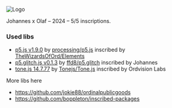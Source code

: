 <!--Art and technical experiments exploring the Ordinals protocol.
I inscribe my ideas and creative impulses onto the blockchain.
All source codes are available here.

0. [Cubes advert](https://ordinals.com/inscription/c133c03e2ed44bb8ada79b1640b6649129de75a8f31d8e6ad573ede442f91cdbi0) ([code](00-cubes-advert))
1. ["FUCK OFF ordfluencers!"](https://ordinals.com/inscription/ab923603b40cce9fc80d90db41d85637172ad15a0155724dceeca8118ae45424i0) ([code](01-css-glitch))
2. [Johannes x Olaf, "Ledgends"](TODO) ([code](02-p5-glitch/index.html))
-->

![Logo](assets/screenshot.png)

Johannes x Olaf – 2024 – 5/5 inscriptions.

### Used libs

* [p5.js v1.9.0](https://ordpool.space/tx/b6a50f5ba932b0ea7f652d9d28e59eced47bc6f8376c25e02d8b3457bb60ac8fi0) by [processing/p5.js](https://github.com/processing/p5.js) inscribed by [TheWizardsOfOrd/Elements](https://github.com/TheWizardsOfOrd/Elements) 
* [p5.glitch.js v0.1.3](https://ordpool.space/tx/a499bb004988202e0e4e6be6dbe9a8dd28fc9565b5182f78a25cfea7d4ee4c67) by [ffd8/p5.glitch](https://github.com/ffd8/p5.glitch) inscribed by Johannes
* [tone.js 14.7.77](https://ordpool.space/tx/44740a1f30efb247ef41de3355133e12d6f58ab4dc8a3146648e2249fa9c6a39) by [Tonejs/Tone.js](https://github.com/Tonejs/Tone.js) inscribed by Ordvision Labs

More libs here

* https://github.com/jokie88/ordinalpublicgoods
* https://github.com/boppleton/inscribed-packages